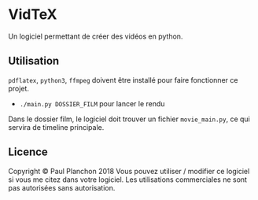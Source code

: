 # VidTeX
Un logiciel permettant de créer des vidéos en python.

## Utilisation
`pdflatex`, `python3`, `ffmpeg` doivent être installé pour faire fonctionner ce projet.
* `./main.py DOSSIER_FILM` pour lancer le rendu

Dans le dossier film, le logiciel doit trouver un fichier `movie_main.py`, ce qui servira de timeline principale.

## Licence
Copyright © Paul Planchon 2018
Vous pouvez utiliser / modifier ce logiciel si vous me citez dans votre logiciel. Les utilisations commerciales ne sont pas autorisées sans autorisation.